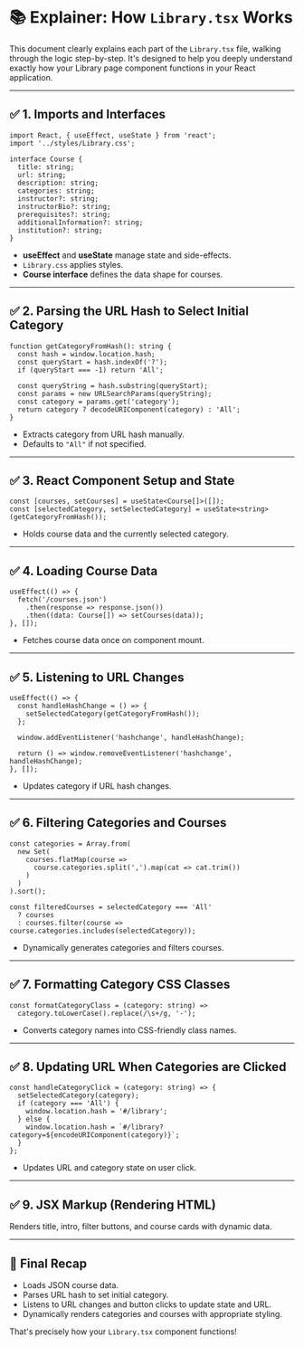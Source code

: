 
# 📚 Explainer: How `Library.tsx` Works

This document clearly explains each part of the `Library.tsx` file, walking through the logic step-by-step. It's designed to help you deeply understand exactly how your Library page component functions in your React application.

---

## ✅ 1. Imports and Interfaces

```tsx
import React, { useEffect, useState } from 'react';
import '../styles/Library.css';

interface Course {
  title: string;
  url: string;
  description: string;
  categories: string;
  instructor?: string;
  instructorBio?: string;
  prerequisites?: string;
  additionalInformation?: string;
  institution?: string;
}
```

- **useEffect** and **useState** manage state and side-effects.
- `Library.css` applies styles.
- **Course interface** defines the data shape for courses.

---

## ✅ 2. Parsing the URL Hash to Select Initial Category

```tsx
function getCategoryFromHash(): string {
  const hash = window.location.hash;
  const queryStart = hash.indexOf('?');
  if (queryStart === -1) return 'All';

  const queryString = hash.substring(queryStart);
  const params = new URLSearchParams(queryString);
  const category = params.get('category');
  return category ? decodeURIComponent(category) : 'All';
}
```

- Extracts category from URL hash manually.
- Defaults to `"All"` if not specified.

---

## ✅ 3. React Component Setup and State

```tsx
const [courses, setCourses] = useState<Course[]>([]);
const [selectedCategory, setSelectedCategory] = useState<string>(getCategoryFromHash());
```

- Holds course data and the currently selected category.

---

## ✅ 4. Loading Course Data

```tsx
useEffect(() => {
  fetch('/courses.json')
    .then(response => response.json())
    .then((data: Course[]) => setCourses(data));
}, []);
```

- Fetches course data once on component mount.

---

## ✅ 5. Listening to URL Changes

```tsx
useEffect(() => {
  const handleHashChange = () => {
    setSelectedCategory(getCategoryFromHash());
  };

  window.addEventListener('hashchange', handleHashChange);

  return () => window.removeEventListener('hashchange', handleHashChange);
}, []);
```

- Updates category if URL hash changes.

---

## ✅ 6. Filtering Categories and Courses

```tsx
const categories = Array.from(
  new Set(
    courses.flatMap(course =>
      course.categories.split(',').map(cat => cat.trim())
    )
  )
).sort();

const filteredCourses = selectedCategory === 'All'
  ? courses
  : courses.filter(course => course.categories.includes(selectedCategory));
```

- Dynamically generates categories and filters courses.

---

## ✅ 7. Formatting Category CSS Classes

```tsx
const formatCategoryClass = (category: string) =>
  category.toLowerCase().replace(/\s+/g, '-');
```

- Converts category names into CSS-friendly class names.

---

## ✅ 8. Updating URL When Categories are Clicked

```tsx
const handleCategoryClick = (category: string) => {
  setSelectedCategory(category);
  if (category === 'All') {
    window.location.hash = '#/library';
  } else {
    window.location.hash = `#/library?category=${encodeURIComponent(category)}`;
  }
};
```

- Updates URL and category state on user click.

---

## ✅ 9. JSX Markup (Rendering HTML)

Renders title, intro, filter buttons, and course cards with dynamic data.

---

## 🎯 Final Recap

- Loads JSON course data.
- Parses URL hash to set initial category.
- Listens to URL changes and button clicks to update state and URL.
- Dynamically renders categories and courses with appropriate styling.

That's precisely how your `Library.tsx` component functions!
